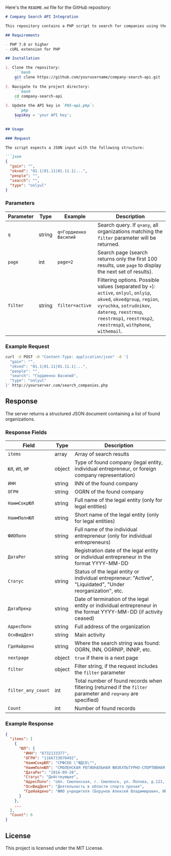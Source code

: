 Here's the `README.md` file for the GitHub repository:

```markdown
# Company Search API Integration

This repository contains a PHP script to search for companies using the FNS (Federal Tax Service) API.

## Requirements

- PHP 7.0 or higher
- cURL extension for PHP

## Installation

1. Clone the repository:
    ```bash
    git clone https://github.com/yourusername/company-search-api.git
    ```
2. Navigate to the project directory:
    ```bash
    cd company-search-api
    ```
3. Update the API key in `FNS-api.php`:
    ```php
    $apiKey = 'your API key';
    ```

## Usage

### Request

The script expects a JSON input with the following structure:

```json
{
  "gain": "", 
  "okved": "01.1|01.11|01.11.1|...",
  "people": "",
  "search": "", 
  "type": "onlyul"
}
```

### Parameters

| Parameter | Type   | Example                 | Description                                                                                                                                                           |
|-----------|--------|-------------------------|-----------------------------------------------------------------------------------------------------------------------------------------------------------------------|
| `q`       | string | `q=Гордиенко Василий`   | Search query. If `q=any`, all organizations matching the `filter` parameter will be returned.                                                                         |
| `page`    | int    | `page=2`                | Search page (search returns only the first 100 results, use `page` to display the next set of results).                                                               |
| `filter`  | string | `filter=active`         | Filtering options. Possible values (separated by `+`): `active`, `onlyul`, `onlyip`, `okved`, `okvedgroup`, `region`, `vyruchka`, `sotrudnikov`, `datereg`, `reestrmsp`, `reestrmsp1`, `reestrmsp2`, `reestrmsp3`, `withphone`, `withemail`. |

### Example Request

```bash
curl -X POST -H "Content-Type: application/json" -d '{
  "gain": "", 
  "okved": "01.1|01.11|01.11.1|...",
  "people": "",
  "search": "Гордиенко Василий", 
  "type": "onlyul"
}' http://yourserver.com/search_companies.php
```

## Response

The server returns a structured JSON document containing a list of found organizations.

### Response Fields

| Field         | Type   | Description                                                                                                      |
|---------------|--------|------------------------------------------------------------------------------------------------------------------|
| `items`       | array  | Array of search results                                                                                          |
| `ЮЛ`, `ИП`, `НР` | object | Type of found company (legal entity, individual entrepreneur, or foreign company representation)                |
| `ИНН`         | string | INN of the found company                                                                                         |
| `ОГРН`        | string | OGRN of the found company                                                                                        |
| `НаимСокрЮЛ`  | string | Full name of the legal entity (only for legal entities)                                                          |
| `НаимПолнЮЛ`  | string | Short name of the legal entity (only for legal entities)                                                         |
| `ФИОПолн`     | string | Full name of the individual entrepreneur (only for individual entrepreneurs)                                     |
| `ДатаРег`     | string | Registration date of the legal entity or individual entrepreneur in the format YYYY-MM-DD                        |
| `Статус`      | string | Status of the legal entity or individual entrepreneur: "Active", "Liquidated", "Under reorganization", etc.       |
| `ДатаПрекр`   | string | Date of termination of the legal entity or individual entrepreneur in the format YYYY-MM-DD (if activity ceased) |
| `АдресПолн`   | string | Full address of the organization                                                                                 |
| `ОснВидДеят`  | string | Main activity                                                                                                    |
| `ГдеНайдено`  | string | Where the search string was found: OGRN, INN, OGRNIP, INNIP, etc.                                                |
| `nextpage`    | object | `true` if there is a next page                                                                                   |
| `filter`      | object | Filter string, if the request includes the `filter` parameter                                                    |
| `filter_any_count` | int | Total number of found records when filtering (returned if the `filter` parameter and `req=any` are specified)  |
| `Count`       | int    | Number of found records                                                                                          |

### Example Response

```json
{
  "items": [
    {
      "ЮЛ": {
        "ИНН": "6732133377",
        "ОГРН": "1166733070492",
        "НаимСокрЮЛ": "СРФСОО \"ФДСО\"",
        "НаимПолнЮЛ": "СМОЛЕНСКАЯ РЕГИОНАЛЬНАЯ ФИЗКУЛЬТУРНО-СПОРТИВНАЯ ОБЩЕСТВЕННАЯ ОРГАНИЗАЦИЯ \"ФЕДЕРАЦИЯ ДАРТС СМОЛЕНСКОЙ ОБЛАСТИ\"",
        "ДатаРег": "2016-09-28",
        "Статус": "Действующее",
        "АдресПолн": "обл. Смоленская, г. Смоленск, ул. Попова, д.121, кв.152",
        "ОснВидДеят": "Деятельность в области спорта прочая",
        "ГдеНайдено": "ФИО учредителя (Борунов Алексей Владимирович, ИННФЛ: 673105975402)"
      }
    },
    ...
  ],
  "Count": 6
}
```

## License

This project is licensed under the MIT License.


